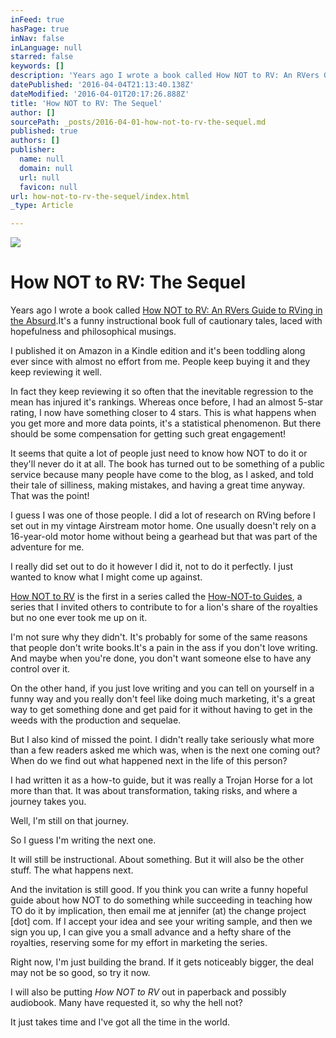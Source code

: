 ```yaml
---
inFeed: true
hasPage: true
inNav: false
inLanguage: null
starred: false
keywords: []
description: 'Years ago I wrote a book called How NOT to RV: An RVers Guide to RVing in the Absurd.It’s a funny instructional book full of cautionary tales, laced with hopefulness and philosophical musings.'
datePublished: '2016-04-04T21:13:40.138Z'
dateModified: '2016-04-01T20:17:26.888Z'
title: 'How NOT to RV: The Sequel'
author: []
sourcePath: _posts/2016-04-01-how-not-to-rv-the-sequel.md
published: true
authors: []
publisher:
  name: null
  domain: null
  url: null
  favicon: null
url: how-not-to-rv-the-sequel/index.html
_type: Article

---
```

![](https://the-grid-user-content.s3-us-west-2.amazonaws.com/f5c298ac-230b-4a79-8033-b95707372020.jpg)

# How NOT to RV: The Sequel

Years ago I wrote a book called [How NOT to RV: An RVers Guide to RVing in the Absurd][0].It's a funny instructional book full of cautionary tales, laced with hopefulness and philosophical musings.

I published it on Amazon in a Kindle edition and it's been toddling along ever since with almost no effort from me. People keep buying it and they keep reviewing it well.

In fact they keep reviewing it so often that the inevitable regression to the mean has injured it's rankings. Whereas once before, I had an almost 5-star rating, I now have something closer to 4 stars. This is what happens when you get more and more data points, it's a statistical phenomenon. But there should be some compensation for getting such great engagement!

It seems that quite a lot of people just need to know how NOT to do it or they'll never do it at all. The book has turned out to be something of a public service because many people have come to the blog, as I asked, and told their tale of silliness, making mistakes, and having a great time anyway. That was the point!

I guess I was one of those people. I did a lot of research on RVing before I set out in my vintage Airstream motor home. One usually doesn't rely on a 16-year-old motor home without being a gearhead but that was part of the adventure for me. 

I really did set out to do it however I did it, not to do it perfectly. I just wanted to know what I might come up against.

[How NOT to RV][0] is the first in a series called the [How-NOT-to Guides][1], a series that I invited others to contribute to for a lion's share of the royalties but no one ever took me up on it.

I'm not sure why they didn't. It's probably for some of the same reasons that people don't write books.It's a pain in the ass if you don't love writing. And maybe when you're done, you don't want someone else to have any control over it.

On the other hand, if you just love writing and you can tell on yourself in a funny way and you really don't feel like doing much marketing, it's a great way to get something done and get paid for it without having to get in the weeds with the production and sequelae.

But I also kind of missed the point. I didn't really take seriously what more than a few readers asked me which was, when is the next one coming out? When do we find out what happened next in the life of this person?

I had written it as a how-to guide, but it was really a Trojan Horse for a lot more than that. It was about transformation, taking risks, and where a journey takes you.

Well, I'm still on that journey.

So I guess I'm writing the next one.

It will still be instructional. About something. But it will also be the other stuff. The what happens next.

And the invitation is still good. If you think you can write a funny hopeful guide about how NOT to do something while succeeding in teaching how TO do it by implication, then email me at jennifer (at) the change project \[dot\] com. If I accept your idea and see your writing sample, and then we sign you up, I can give you a small advance and a hefty share of the royalties, reserving some for my effort in marketing the series.

Right now, I'm just building the brand. If it gets noticeably bigger, the deal may not be so good, so try it now.

I will also be putting _How NOT to RV_ out in paperback and possibly audiobook. Many have requested it, so why the hell not?

It just takes time and I've got all the time in the world.

[0]: http://www.amazon.com/Rvers-Guide-RVing-Absurd-Guides-ebook/dp/B005V1GITK
[1]: http://hownottoguides.com/